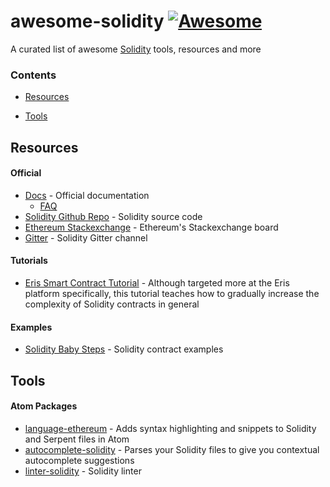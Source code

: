 # awesome-solidity [![Awesome](https://cdn.rawgit.com/sindresorhus/awesome/d7305f38d29fed78fa85652e3a63e154dd8e8829/media/badge.svg)](https://github.com/sindresorhus/awesome)

A curated list of awesome [Solidity](https://en.wikipedia.org/wiki/Solidity) tools, resources and more

### Contents

- [Resources](#resources)

- [Tools](#tools)


## Resources
#### Official
- [Docs](http://solidity.readthedocs.io/en/latest/) - Official documentation
    - [FAQ](http://solidity.readthedocs.io/en/latest/frequently-asked-questions.html)
- [Solidity Github Repo](https://github.com/ethereum/solidity/) - Solidity source code
- [Ethereum Stackexchange](https://ethereum.stackexchange.com/) - Ethereum's Stackexchange board
- [Gitter](https://gitter.im/ethereum/solidity/) - Solidity Gitter channel

#### Tutorials
- [Eris Smart Contract Tutorial](https://docs.erisindustries.com/tutorials/solidity/solidity-1/) - Although targeted more at the Eris platform specifically, this tutorial teaches how to gradually increase the complexity of Solidity contracts in general

#### Examples
- [Solidity Baby Steps](https://github.com/fivedogit/solidity-baby-steps) - Solidity contract examples


## Tools
#### Atom Packages
- [language-ethereum](https://atom.io/packages/language-ethereum) - Adds syntax highlighting and snippets to Solidity and Serpent files in Atom
- [autocomplete-solidity](https://atom.io/packages/autocomplete-solidity) - Parses your Solidity files to give you contextual autocomplete suggestions
- [linter-solidity](https://atom.io/packages/linter-solidity) - Solidity linter
